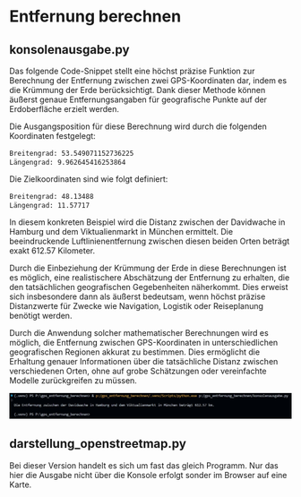 # Entfernung berechnen


## konsolenausgabe.py

Das folgende Code-Snippet stellt eine höchst präzise Funktion zur Berechnung der Entfernung zwischen zwei GPS-Koordinaten dar, indem es die Krümmung der Erde berücksichtigt. Dank dieser Methode können äußerst genaue Entfernungsangaben für geografische Punkte auf der Erdoberfläche erzielt werden.

Die Ausgangsposition für diese Berechnung wird durch die folgenden Koordinaten festgelegt:

```text
Breitengrad: 53.549071152736225
Längengrad: 9.962645416253864
```

Die Zielkoordinaten sind wie folgt definiert:

```text
Breitengrad: 48.13488
Längengrad: 11.57717
```

In diesem konkreten Beispiel wird die Distanz zwischen der Davidwache in Hamburg und dem Viktualienmarkt in München ermittelt. Die beeindruckende Luftlinienentfernung zwischen diesen beiden Orten beträgt exakt 612.57 Kilometer.

Durch die Einbeziehung der Krümmung der Erde in diese Berechnungen ist es möglich, eine realistischere Abschätzung der Entfernung zu erhalten, die den tatsächlichen geografischen Gegebenheiten näherkommt. Dies erweist sich insbesondere dann als äußerst bedeutsam, wenn höchst präzise Distanzwerte für Zwecke wie Navigation, Logistik oder Reiseplanung benötigt werden.

Durch die Anwendung solcher mathematischer Berechnungen wird es möglich, die Entfernung zwischen GPS-Koordinaten in unterschiedlichen geografischen Regionen akkurat zu bestimmen. Dies ermöglicht die Erhaltung genauer Informationen über die tatsächliche Distanz zwischen verschiedenen Orten, ohne auf grobe Schätzungen oder vereinfachte Modelle zurückgreifen zu müssen.

<img src="bilder/gps_001.jpg" alt="Alternativer Text">

## darstellung_openstreetmap.py

Bei dieser Version handelt es sich um fast das gleich Programm. Nur das hier die Ausgabe nicht über die Konsole erfolgt sonder im Browser auf eine Karte.